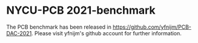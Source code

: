 # NYCU-PCB 2021-benchmark

The PCB benchmark has been released in https://github.com/yfnijm/PCB-DAC-2021. Please visit yfnijm's github account for further information.
